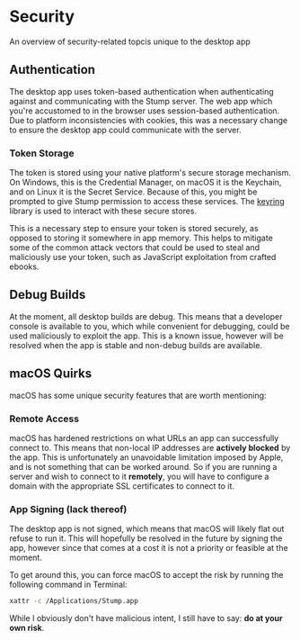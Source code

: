 # Security

An overview of security-related topcis unique to the desktop app

## Authentication

The desktop app uses token-based authentication when authenticating against and communicating with the Stump server. The web app which you're accustomed to in the browser uses session-based authentication. Due to platform inconsistencies with cookies, this was a necessary change to ensure the desktop app could communicate with the server.

### Token Storage

The token is stored using your native platform's secure storage mechanism. On Windows, this is the Credential Manager, on macOS it is the Keychain, and on Linux it is the Secret Service. Because of this, you might be prompted to give Stump permission to access these services. The [keyring](https://docs.rs/keyring/latest/keyring/) library is used to interact with these secure stores.

This is a necessary step to ensure your token is stored securely, as opposed to storing it somewhere in app memory. This helps to mitigate some of the common attack vectors that could be used to steal and maliciously use your token, such as JavaScript exploitation from crafted ebooks.

## Debug Builds

At the moment, all desktop builds are debug. This means that a developer console is available to you, which while convenient for debugging, could be used maliciously to exploit the app. This is a known issue, however will be resolved when the app is stable and non-debug builds are available.

## macOS Quirks

macOS has some unique security features that are worth mentioning:

### Remote Access

macOS has hardened restrictions on what URLs an app can successfully connect to. This means that non-local IP addresses are **actively blocked** by the app. This is unfortunately an unavoidable limitation imposed by Apple, and is not something that can be worked around. So if you are running a server and wish to connect to it **remotely**, you will have to configure a domain with the appropriate SSL certificates to connect to it.

### App Signing (lack thereof)

The desktop app is not signed, which means that macOS will likely flat out refuse to run it. This will hopefully be resolved in the future by signing the app, however since that comes at a cost it is not a priority or feasible at the moment.

To get around this, you can force macOS to accept the risk by running the following command in Terminal:

```bash
xattr -c /Applications/Stump.app
```

While I obviously don't have malicious intent, I still have to say: **do at your own risk**.
